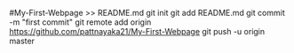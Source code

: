 #My-First-Webpage >> README.md
git init
git add README.md
git commit -m "first commit"
git remote add origin https://github.com/pattnayaka21/My-First-Webpage
git push -u origin master
